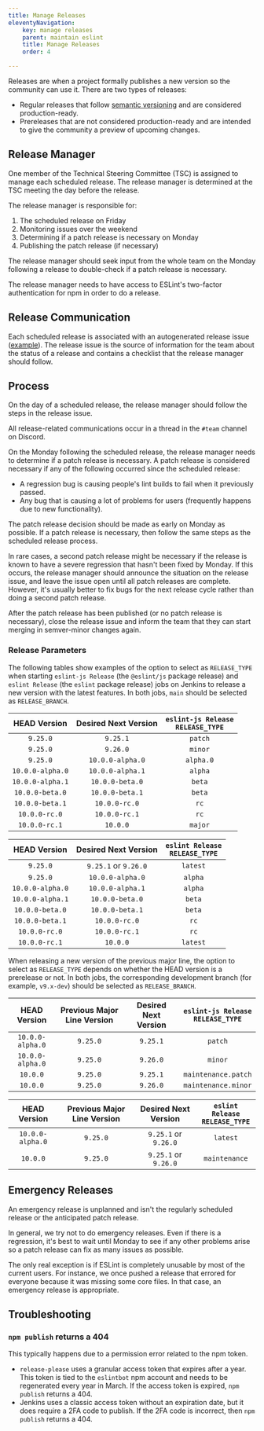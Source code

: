 ```yaml
---
title: Manage Releases
eleventyNavigation:
    key: manage releases
    parent: maintain eslint
    title: Manage Releases
    order: 4

---
```


Releases are when a project formally publishes a new version so the community can use it. There are two types of releases:

* Regular releases that follow [semantic versioning](https://semver.org/) and are considered production-ready.
* Prereleases that are not considered production-ready and are intended to give the community a preview of upcoming changes.

## Release Manager

One member of the Technical Steering Committee (TSC) is assigned to manage each scheduled release. The release manager is determined at the TSC meeting the day before the release.

The release manager is responsible for:

1. The scheduled release on Friday
1. Monitoring issues over the weekend
1. Determining if a patch release is necessary on Monday
1. Publishing the patch release (if necessary)

The release manager should seek input from the whole team on the Monday following a release to double-check if a patch release is necessary.

The release manager needs to have access to ESLint's two-factor authentication for npm in order to do a release.

## Release Communication

Each scheduled release is associated with an autogenerated release issue ([example](https://github.com/eslint/eslint/issues/18151)). The release issue is the source of information for the team about the status of a release and contains a checklist that the release manager should follow.

## Process

On the day of a scheduled release, the release manager should follow the steps in the release issue.

All release-related communications occur in a thread in the `#team` channel on Discord.

On the Monday following the scheduled release, the release manager needs to determine if a patch release is necessary. A patch release is considered necessary if any of the following occurred since the scheduled release:

* A regression bug is causing people's lint builds to fail when it previously passed.
* Any bug that is causing a lot of problems for users (frequently happens due to new functionality).

The patch release decision should be made as early on Monday as possible. If a patch release is necessary, then follow the same steps as the scheduled release process.

In rare cases, a second patch release might be necessary if the release is known to have a severe regression that hasn't been fixed by Monday. If this occurs, the release manager should announce the situation on the release issue, and leave the issue open until all patch releases are complete. However, it's usually better to fix bugs for the next release cycle rather than doing a second patch release.

After the patch release has been published (or no patch release is necessary), close the release issue and inform the team that they can start merging in semver-minor changes again.

### Release Parameters

The following tables show examples of the option to select as `RELEASE_TYPE` when starting `eslint-js Release` (the `@eslint/js` package release) and `eslint Release` (the `eslint` package release) jobs on Jenkins to release a new version with the latest features. In both jobs, `main` should be selected as `RELEASE_BRANCH`.

| **HEAD Version** | **Desired Next Version** | **`eslint-js Release`<br>`RELEASE_TYPE`** |
| :---: | :---: | :---: |
| `9.25.0` | `9.25.1` | `patch` |
| `9.25.0` | `9.26.0` | `minor` |
| `9.25.0` | `10.0.0-alpha.0` | `alpha.0` |
| `10.0.0-alpha.0` | `10.0.0-alpha.1` | `alpha` |
| `10.0.0-alpha.1` | `10.0.0-beta.0` | `beta` |
| `10.0.0-beta.0` | `10.0.0-beta.1` | `beta` |
| `10.0.0-beta.1` | `10.0.0-rc.0` | `rc` |
| `10.0.0-rc.0` | `10.0.0-rc.1` | `rc` |
| `10.0.0-rc.1` | `10.0.0` | `major` |

| **HEAD Version** | **Desired Next Version** | **`eslint Release`<br>`RELEASE_TYPE`** |
| :---: | :---: | :---: |
| `9.25.0` | `9.25.1` or `9.26.0` |`latest` |
| `9.25.0` | `10.0.0-alpha.0` | `alpha` |
| `10.0.0-alpha.0` | `10.0.0-alpha.1` | `alpha` |
| `10.0.0-alpha.1` | `10.0.0-beta.0` | `beta` |
| `10.0.0-beta.0` | `10.0.0-beta.1` | `beta` |
| `10.0.0-beta.1` | `10.0.0-rc.0` | `rc` |
| `10.0.0-rc.0` | `10.0.0-rc.1` | `rc` |
| `10.0.0-rc.1` | `10.0.0` | `latest` |

When releasing a new version of the previous major line, the option to select as `RELEASE_TYPE` depends on whether the HEAD version is a prerelease or not. In both jobs, the corresponding development branch (for example, `v9.x-dev`) should be selected as `RELEASE_BRANCH`.

| **HEAD Version** | **Previous Major Line Version** | **Desired Next Version** | **`eslint-js Release`<br>`RELEASE_TYPE`** |
| :---: | :---: | :---: | :---: |
| `10.0.0-alpha.0` | `9.25.0` | `9.25.1` | `patch` |
| `10.0.0-alpha.0` | `9.25.0` | `9.26.0` | `minor` |
| `10.0.0` | `9.25.0` | `9.25.1` | `maintenance.patch` |
| `10.0.0` | `9.25.0` | `9.26.0` | `maintenance.minor` |

| **HEAD Version** | **Previous Major Line Version** | **Desired Next Version** | **`eslint Release`<br>`RELEASE_TYPE`** |
| :---: | :---: | :---: | :---: |
| `10.0.0-alpha.0` | `9.25.0` | `9.25.1` or `9.26.0` | `latest` |
| `10.0.0` | `9.25.0` | `9.25.1` or `9.26.0` | `maintenance` |

## Emergency Releases

An emergency release is unplanned and isn't the regularly scheduled release or the anticipated patch release.

In general, we try not to do emergency releases. Even if there is a regression, it's best to wait until Monday to see if any other problems arise so a patch release can fix as many issues as possible.

The only real exception is if ESLint is completely unusable by most of the current users. For instance, we once pushed a release that errored for everyone because it was missing some core files. In that case, an emergency release is appropriate.

## Troubleshooting

### `npm publish` returns a 404

This typically happens due to a permission error related to the npm token.

* `release-please` uses a granular access token that expires after a year. This token is tied to the `eslintbot` npm account and needs to be regenerated every year in March. If the access token is expired, `npm publish` returns a 404.
* Jenkins uses a classic access token without an expiration date, but it does require a 2FA code to publish. If the 2FA code is incorrect, then `npm publish` returns a 404.
